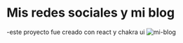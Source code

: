 # Mis redes sociales y mi blog 
-este proyecto fue creado con react y chakra ui
![mi-blog](https://github.com/noepompeyo/noepm/assets/97212500/e6b97cc1-589d-4efe-bb51-021332732a36)
